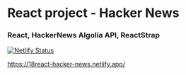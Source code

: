   <h1>React project - Hacker News</h1>
  <h3>React, HackerNews Algolia API, ReactStrap</h3>

[![Netlify Status](https://api.netlify.com/api/v1/badges/5dbae5fc-cbcf-491d-b776-2cf9b603f37b/deploy-status)](https://app.netlify.com/sites/18react-hacker-news/deploys)

https://18react-hacker-news.netlify.app/
